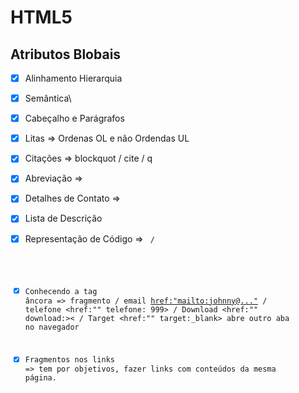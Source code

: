 # HTML5

## Atributos Blobais
  - [X] Alinhamento Hierarquia
  - [X] Semântica\
  - [X] Cabeçalho e Parágrafos
  - [X] Litas => Ordenas OL e não Ordendas UL
  - [X] Citações => blockquot / cite / q
  - [X] Abreviação => <abbr>
  - [X] Detalhes de Contato => <address>
  - [X] Lista de Descrição
  - [X] Representação de Código => <code> / <pre>
  - [X] Conhecendo a tag âncora => fragmento / email <href:"mailto:johnny@..."> / telefone <href:"" telefone: 999> / Download <href:"" download:>< / Target <href:"" target:_blank> abre outro aba no navegador
  - [x] Fragmentos nos links => tem por objetivos, fazer links com conteúdos da mesma página.


